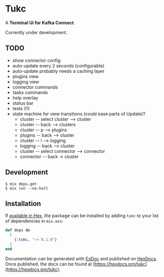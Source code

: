 # Tukc

A **Terminal Ui for Kafka Connect**.

Currently under development.

## TODO

* show connector config
* auto-update every 2 seconds (configurable)
* auto-update probably needs a caching layer
* plugins view
* logging view
* connector commands
* tasks commands
* help overlay
* status bar
* tests (!!)
* state machine for view transitions (could ease parts of Update)?
  * cluster -- select cluster --> cluster
  * cluster -- back --> clusters
  * cluster -- p --> plugins
  * plugins -- back --> cluster
  * cluster -- l --> logging
  * logging -- back --> cluster
  * cluster -- select connector --> connector
  * connector -- back -> cluster

## Development

```
$ mix deps.get
$ mix run --no-halt
```

## Installation

If [available in Hex](https://hex.pm/docs/publish), the package can be installed
by adding `tukc` to your list of dependencies in `mix.exs`:

```elixir
def deps do
  [
    {:tukc, "~> 0.1.0"}
  ]
end
```

Documentation can be generated with [ExDoc](https://github.com/elixir-lang/ex_doc)
and published on [HexDocs](https://hexdocs.pm). Once published, the docs can
be found at [https://hexdocs.pm/tukc](https://hexdocs.pm/tukc).
